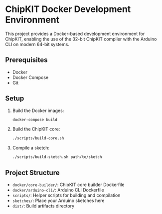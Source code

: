 # ChipKIT Docker Development Environment

This project provides a Docker-based development environment for ChipKIT, enabling the use of the 32-bit ChipKIT compiler with the Arduino CLI on modern 64-bit systems.

## Prerequisites

- Docker
- Docker Compose
- Git

## Setup

1. Build the Docker images:
   ```bash
   docker-compose build
   ```

2. Build the ChipKIT core:
   ```bash
   ./scripts/build-core.sh
   ```

3. Compile a sketch:
   ```bash
   ./scripts/build-sketch.sh path/to/sketch
   ```

## Project Structure

- `docker/core-builder/`: ChipKIT core builder Dockerfile
- `docker/arduino-cli/`: Arduino CLI Dockerfile
- `scripts/`: Helper scripts for building and compilation
- `sketches/`: Place your Arduino sketches here
- `dist/`: Build artifacts directory
